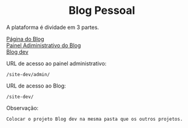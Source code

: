<h1 style="text-align: center">Blog Pessoal</h1>
<p> A plataforma é dividade em 3 partes.</p>
<a href="https://github.com/AnderRobson/dev-blog">Página do Blog</a><br>
<a href="https://github.com/AnderRobson/dev-admin">Painel Adiministrativo do Blog</a><br>
<a href="https://github.com/AnderRobson/site-dev">Blog dev</a>

<p>
    URL de acesso ao painel administrativo:
    
    /site-dev/admin/
</p>
<p>
    URL de acesso ao Blog:

    /site-dev/
</p>
<p>
    Observação:

    Colocar o projeto Blog dev na mesma pasta que os outros projetos. 
</p>